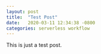 ```yaml
---
layout: post
title:  "Test Post"
date:   2020-03-11 12:34:38 -0800
categories: serverless workflow
---
```

This is just a test post.
